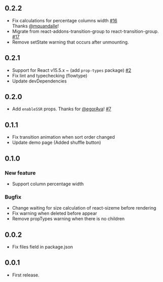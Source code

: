 ## 0.2.2

* Fix calculations for percentage columns width [#16](https://github.com/tsuyoshiwada/react-stack-grid/pull/16)  
  Thanks [@mquandalle](https://github.com/mquandalle)!
* Migrate from react-addons-transition-group to react-transition-group. [#17](https://github.com/tsuyoshiwada/react-stack-grid/issues/17)
* Remove setState warning that occurs after unmounting.



## 0.2.1

* Support for React v15.5.x ~ (add `prop-types` package) [#2](https://github.com/tsuyoshiwada/react-stack-grid/issues/12)
* Fix lint and typechecking (flowtype)
* Update devDependencies



## 0.2.0

* Add `enableSSR` props. Thanks for [@egorAva](https://github.com/egorAva)! [#7](https://github.com/tsuyoshiwada/react-stack-grid/pull/7)



## 0.1.1

* Fix transition animation when sort order changed
* Update demo page (Added shuffle button)



## 0.1.0

### New feature

* Support column percentage width

### Bugfix

* Change waiting for size calculation of react-sizeme before rendering
* Fix warning when deleted before appear
* Remove propTypes warning when there is no children



## 0.0.2

* Fix files field in package.json



## 0.0.1

* First release.
